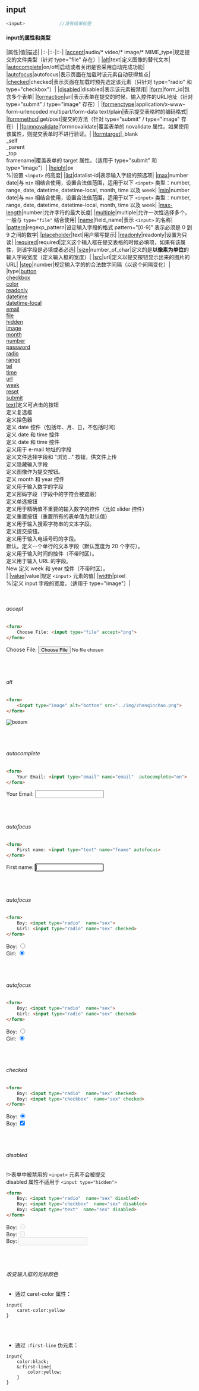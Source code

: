 ## input

```javascript
<input>             //没有结束标签
```

#### input的属性和类型

|属性|值|描述|
|::-|::-|::-|
|[accept](input/#accept)|audio/* video/* image/* MIME_type|规定提交的文件类型（针对 type="file" 存在）|
|[alt](input/#alt)|text|定义图像的替代文本|
|[autocomplete](input/#autocomplete)|on/off|启动或者关闭是否采用自动完成功能|
|[autofocus](input/#autofocus)|autofocus|表示页面在加载时该元素自动获得焦点|
|[checked](input/#checked)|checked|表示页面在加载时预先选定该元素（只针对 type="radio" 和 type="checkbox"）|
|[disabled](input/#disabled)|disabled|表示该元素被禁用|
|[form](input/#form)|form_id|包含多个表单|
|[formaction](input/#formaction)|url|表示表单在提交的时候，输入控件的URL地址（针对 type="submit" / type="image" 存在）|
|[formenctype](input/#formenctype)|application/x-www-form-urlencoded multipart/form-data text/plain|表示提交表格时的编码格式|
|[formmethod](input/#formmethod)|get/post|提交的方法（针对 type="submit" / type="image" 存在）|
|[formnovalidate](input/#formnovalidate)|formnovalidate|覆盖表单的 novalidate 属性。如果使用该属性，则提交表单时不进行验证。|
|[formtarget](input/#formtarget)|_blank<br>_self<br>_parent<br>_top<br>framename|覆盖表单的 target 属性。（适用于 type="submit" 和 type="image"）|
|[height](input/#height)|px<br>%|设置 `<input>` 的高度|
|[list](input/#list)|datalist-id|表示输入字段的预选项|
|[max](input/#max)|number<br>date|与 `min` 相结合使用，设置合法值范围，适用于以下 `<input>` 类型：number, range, date, datetime, datetime-local, month, time 以及 week|
|[min](input/#min)|number<br>date|与 `max` 相结合使用，设置合法值范围，适用于以下 `<input>` 类型：number, range, date, datetime, datetime-local, month, time 以及 week|
|[max-length](input/#max-length)|number|允许字符的最大长度|
|[multiple](input/#multiple)|multiple|允许一次性选择多个，一般与 `type="file"` 结合使用|
|[name](input/#name)|field_name|表示 `<input>` 的名称|
|[pattern](input/#pattern)|regexp_pattern|设定输入字段的格式 pattern="[0-9]" 表示必须是 0 到 9 之间的数字|
|[placeholder](input/#placeholder)|text|用户填写提示|
|[readonly](input/#readonly)|readonly|设置为只读|
|[required](input/#required)|required|定义这个输入框在提交表格的时候必填项，如果有该属性，则该字段是必填或者必选|
|[size](input/#size)|number_of_char|定义的是**以像素为单位**的输入字段宽度（定义输入框的宽度）|
|[src](input/#src)|url|定义以提交按钮显示出来的图片的URL|
|[step](input/#step)|number|规定输入字的的合法数字间隔（以这个间隔变化）|
|type|[button](input/#button)<br>[checkbox](input/#checkbox)<br>[color](input/#color)<br>[readonly](date/#date)<br>[datetime](input/#datetime)<br>[datetime-local](input/#datetime-local)<br>[email](input/#email)<br>[file](input/#file)<br>[hidden](input/#hidden)<br>[image](input/#image)<br>[month](input/#month)<br>[number](input/#number)<br>[password](input/#password)<br>[radio](input/#radio)<br>[range](input/#range)<br>[tel](input/#tel)<br>[time](input/#time)<br>[url](input/#url)<br>[week](input/#week)<br>[reset](input/#reset)<br>[submit](input/#submit)<br>[text](input/#text)|定义可点击的按钮<br>定义复选框<br>定义拾色器<br>定义 date 控件（包括年、月、日，不包括时间）<br>定义 date 和 time 控件<br>定义 date 和 time 控件<br>定义用于 e-mail 地址的字段<br>定义文件选择字段和 "浏览..." 按钮，供文件上传<br>定义隐藏输入字段<br>定义图像作为提交按钮。<br>定义 month 和 year 控件<br>定义用于输入数字的字段<br>定义密码字段（字段中的字符会被遮蔽）<br>定义单选按钮<br>定义用于精确值不重要的输入数字的控件（比如 slider 控件）<br>定义重置按钮（重置所有的表单值为默认值）<br>定义用于输入搜索字符串的文本字段。<br>定义提交按钮。<br>定义用于输入电话号码的字段。<Br>默认。定义一个单行的文本字段（默认宽度为 20 个字符）。<Br>定义用于输入时间的控件（不带时区）。<Br>定义用于输入 URL 的字段。<Br>New	定义 week 和 year 控件（不带时区）。<br>|
|[value](input/#value)|value|规定 `<input>` 元素的值|
|[width](input/#width)|pixel<br>%|定义 input 字段的宽度。（适用于 type="image"）|

<br>

###### accept

```html
<form>
    Choose File: <input type="file" accept="png">
</form>
```

<form>
    Choose File: <input type="file" accept="png">
</form>

<br>
<br>

###### alt

```html
<form>
    <input type="image" alt="bottom" src="../img/chenqinchao.png">
</form>
```

<form>
    <input type="image" alt="bottom" src="../img/chenqinchao.png">
</form>

<br>
<br>

###### autocomplete

```html
<form>
    Your Email: <input type="email" name="email"  autocomplete="on">
</form>
```

<form>
    Your Email: <input type="email" name="email" autocomplete="on">
</form>


<br>
<br>

###### autofocus

```html
<form>
    First name: <input type="text" name="fname" autofocus>
</form>
```

<form>
    First name: <input type="text" name="fname" autofocus>
</form>

<br>
<br>

###### autofocus

```html
<form>
    Boy: <input type="radio"  name="sex">
    Girl: <input type="radio" name="sex" checked>
</form>
```

<form>
    Boy: <input type="radio"  name="sex"><Br>
    Girl: <input type="radio" name="sex" checked>
</form>


<br>
<br>

###### autofocus

```html
<form>
    Boy: <input type="radio"  name="sex">
    Girl: <input type="radio" name="sex" checked>
</form>
```

<form>
    Boy: <input type="radio"  name="sex"><Br>
    Girl: <input type="radio" name="sex" checked>
</form>


<br>
<br>

###### checked

```html
<form>
    Boy: <input type="radio"  name="sex" checked>
    Boy: <input type="checkbox"  name="sex" checked>
</form>
```

<form>
    Boy: <input type="radio"  name="sex" checked><br>
    Boy: <input type="checkbox"  name="sex" checked>
</form>


<br>
<br>


###### disabled

!>表单中被禁用的 `<input>` 元素不会被提交<br>
disabled 属性不适用于 `<input type="hidden">`


```html
<form>
    Boy: <input type="radio"  name="sex" disabled>
    Boy: <input type="checkbox"  name="sex" disabled>
    Boy: <input type="text"  name="sex" disabled>
</form>
```

<form>
    Boy: <input type="radio"  name="sex" disabled><br>
    Boy: <input type="checkbox"  name="sex" disabled><br>
    Boy: <input type="text"  name="sex" disabled>
</form>


<br>
<br>

###### 改变输入框的光标颜色


* 通过 caret-color 属性：

```copy
input{
    caret-color:yellow
}
```

<br>
<br>

* 通过 `:first-line` 伪元素：

```copy
input{
    color:black;
    &:first-line{
        color:yellow;
    }
}
```

